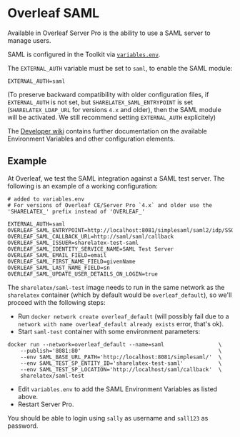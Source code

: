 # Overleaf SAML

Available in Overleaf Server Pro is the ability to use a SAML server to manage users.

SAML is configured in the Toolkit via [`variables.env`](./configuration.md).

The `EXTERNAL_AUTH` variable must be set to `saml`, to enable the SAML module:

```
EXTERNAL_AUTH=saml
```

(To preserve backward compatibility with older configuration files, if
`EXTERNAL_AUTH` is not set, but `SHARELATEX_SAML_ENTRYPOINT` is set (`SHARELATEX_LDAP_URL` for versions `4.x` and older), then the SAML
module will be activated. We still recommend setting `EXTERNAL_AUTH` explicitely)

The [Developer wiki](https://github.com/overleaf/overleaf/wiki/Server-Pro:-SAML-Config) contains further documentation on the available Environment Variables and other configuration elements. 

## Example

At Overleaf, we test the SAML integration against a SAML test server. The following is an example of a working configuration:

```
# added to variables.env
# For versions of Overleaf CE/Server Pro `4.x` and older use the 'SHARELATEX_' prefix instead of 'OVERLEAF_'

EXTERNAL_AUTH=saml
OVERLEAF_SAML_ENTRYPOINT=http://localhost:8081/simplesaml/saml2/idp/SSOService.php
OVERLEAF_SAML_CALLBACK_URL=http://saml/saml/callback
OVERLEAF_SAML_ISSUER=sharelatex-test-saml
OVERLEAF_SAML_IDENTITY_SERVICE_NAME=SAML Test Server
OVERLEAF_SAML_EMAIL_FIELD=email
OVERLEAF_SAML_FIRST_NAME_FIELD=givenName
OVERLEAF_SAML_LAST_NAME_FIELD=sn
OVERLEAF_SAML_UPDATE_USER_DETAILS_ON_LOGIN=true
```

The `sharelatex/saml-test` image needs to run in the same network as the `sharelatex` container (which by default would be `overleaf_default`), so we'll proceed with the following steps:

- Run `docker network create overleaf_default` (will possibly fail due to a `network with name overleaf_default already exists` error, that's ok).
- Start `saml-test` container with some environment parameters:

```
docker run --network=overleaf_default --name=saml                 \
    --publish='8081:80'                                           \
    --env SAML_BASE_URL_PATH='http://localhost:8081/simplesaml/'  \
    --env SAML_TEST_SP_ENTITY_ID='sharelatex-test-saml'           \
    --env SAML_TEST_SP_LOCATION='http://localhost/saml/callback'  \
    sharelatex/saml-test 
```

- Edit `variables.env` to add the SAML Environment Variables as listed above.
- Restart Server Pro.

You should be able to login using `sally` as username and `sall123` as password.
